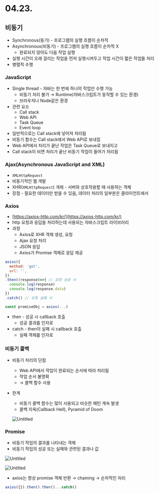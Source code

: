 # 04.23.

## 비동기

- Synchronous(동기) - 프로그램의 실행 흐름이 순차적
- Asynchronous(비동기) - 프로그램의 실행 흐름이 순차적 X
    - 완료되지 않아도 다음 작업 실행
- 실행 시간이 오래 걸리는 작업을 먼저 실행시켜두고 작업 시간이 짧은 작업들 처리
- 병렬적 수행

### JavaScript

- Single thread - 자바는 한 번에 하나의 작업만 수행 가능
    - 비동기 처리 불가 → Runtime(자바스크립트가 동작할 수 있는 환경)
    - 브라우저나 Node같은 환경
- 관련 요소
    - Call stack
    - Web API
    - Task Queue
    - Event loop
- 일반적으로는 Call stack에 넣어져 처리됨
- 비동기 함수는 Call stack에서 Web API로 보내짐
- Web API에서 처리가 끝난 작업은 Task Queue로 보내지고
- Call stack이 비면 처리가 끝난 비동기 작업이 들어가 처리됨

### Ajax(Asynchronous JavaScript and XML)

- `XMLHttpRequest`
- 비동기적인 웹 개발
- XHR(`XMLHttpRequest`) 개체 - 서버와 상호작용할 때 사용하는 객체
- 장점 - 필요한 데이터만 받을 수 있음, 데이터 처리의 일부분은 클라이언트에서

### Axios

- [https://axios-http.com/kr/](https://axios-http.com/kr/)
- http 요청과 응답을 처리하는데 사용되는 자바스크립트 라이브러리
- 과정
    - Axios로 XHR 객체 생성, 요청
    - Ajax 요청 처리
    - JSON 응답
    - Axios가 Promise 객체로 응답 제공

```jsx
axios({
  method: 'get',
  url: '',
})
.then((response)=>{ // 요청 성공 시
  console.log(response)
  console.log(response.data)
})
.catch() // 요청 실패 시

const promiseObj = axios(...)
```

- then - 성공 시 callback 호출
    - 성공 결과를 인자로
- catch - then이 실패 시 callback 호출
    - 실패 객체를 인자로

### 비동기 콜백

- 비동기 처리의 단점
    - Web API에서 작업이 완료되는 순서에 따라 처리됨
    - 작업 순서 불명확
    - → 콜백 함수 사용
- 한계
    - 비동기 콜백 함수는 많이 사용되고 비슷한 패턴 계속 발생
    - 콜백 지옥(Callback Hell), Pyramid of Doom
    
    ![Untitled](04%2023%20005ef80483534c4b9086c4292661f4b8/Untitled.png)
    

### Promise

- 비동기 작업의 결과를 나타내는 객체
- 비동기 작업의 성공 또는 실패와 관련된 결과나 값

![Untitled](04%2023%20005ef80483534c4b9086c4292661f4b8/Untitled%201.png)

![Untitled](04%2023%20005ef80483534c4b9086c4292661f4b8/Untitled%202.png)

- axios는 항상 promise 객체 반환 → chaining → 순차적인 처리

```jsx
axios({}).then().then()...catch()
```